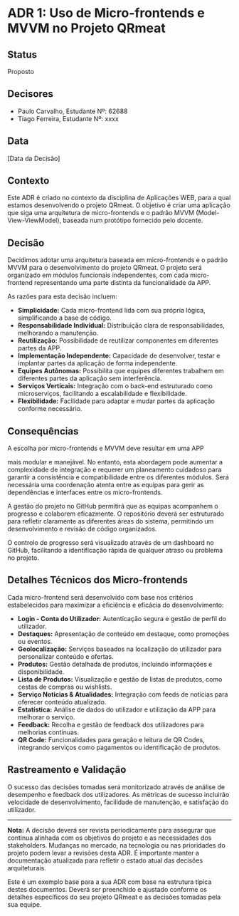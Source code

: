 # ADR 1: Uso de Micro-frontends e MVVM no Projeto QRmeat

## Status
Proposto

## Decisores
- Paulo Carvalho, Estudante Nº: 62688
- Tiago Ferreira, Estudante Nº: xxxx

## Data
[Data da Decisão]

## Contexto
Este ADR é criado no contexto da disciplina de Aplicações WEB, para a qual estamos desenvolvendo o projeto QRmeat. O objetivo é criar uma aplicação que siga uma arquitetura de micro-frontends e o padrão MVVM (Model-View-ViewModel), baseada num protótipo fornecido pelo docente.

## Decisão
Decidimos adotar uma arquitetura baseada em micro-frontends e o padrão MVVM para o desenvolvimento do projeto QRmeat. O projeto será organizado em módulos funcionais independentes, com cada micro-frontend representando uma parte distinta da funcionalidade da APP.

As razões para esta decisão incluem:

- **Simplicidade:** Cada micro-frontend lida com sua própria lógica, simplificando a base de código.
- **Responsabilidade Individual:** Distribuição clara de responsabilidades, melhorando a manutenção.
- **Reutilização:** Possibilidade de reutilizar componentes em diferentes partes da APP.
- **Implementação Independente:** Capacidade de desenvolver, testar e implantar partes da aplicação de forma independente.
- **Equipes Autônomas:** Possibilita que equipes diferentes trabalhem em diferentes partes da aplicação sem interferência.
- **Serviços Verticais:** Integração com o back-end estruturado como microserviços, facilitando a escalabilidade e flexibilidade.
- **Flexibilidade:** Facilidade para adaptar e mudar partes da aplicação conforme necessário.

## Consequências
A escolha por micro-frontends e MVVM deve resultar em uma APP

mais modular e manejável. No entanto, esta abordagem pode aumentar a complexidade de integração e requerer um planeamento cuidadoso para garantir a consistência e compatibilidade entre os diferentes módulos. Será necessária uma coordenação atenta entre as equipas para gerir as dependências e interfaces entre os micro-frontends.

A gestão do projeto no GitHub permitirá que as equipas acompanhem o progresso e colaborem eficazmente. O repositório deverá ser estruturado para refletir claramente as diferentes áreas do sistema, permitindo um desenvolvimento e revisão de código organizados.

O controlo de progresso será visualizado através de um dashboard no GitHub, facilitando a identificação rápida de qualquer atraso ou problema no projeto.

## Detalhes Técnicos dos Micro-frontends
Cada micro-frontend será desenvolvido com base nos critérios estabelecidos para maximizar a eficiência e eficácia do desenvolvimento:

- **Login - Conta do Utilizador:** Autenticação segura e gestão de perfil do utilizador.
- **Destaques:** Apresentação de conteúdo em destaque, como promoções ou eventos.
- **Geolocalização:** Serviços baseados na localização do utilizador para personalizar conteúdo e ofertas.
- **Produtos:** Gestão detalhada de produtos, incluindo informações e disponibilidade.
- **Lista de Produtos:** Visualização e gestão de listas de produtos, como cestas de compras ou wishlists.
- **Serviço Noticias & Atualidades:** Integração com feeds de notícias para oferecer conteúdo atualizado.
- **Estatística:** Análise de dados do utilizador e utilização da APP para melhorar o serviço.
- **Feedback:** Recolha e gestão de feedback dos utilizadores para melhorias contínuas.
- **QR Code:** Funcionalidades para geração e leitura de QR Codes, integrando serviços como pagamentos ou identificação de produtos.

## Rastreamento e Validação
O sucesso das decisões tomadas será monitorizado através de análise de desempenho e feedback dos utilizadores. As métricas de sucesso incluirão velocidade de desenvolvimento, facilidade de manutenção, e satisfação do utilizador.

---



**Nota:** A decisão deverá ser revista periodicamente para assegurar que continua alinhada com os objetivos do projeto e as necessidades dos stakeholders. Mudanças no mercado, na tecnologia ou nas prioridades do projeto podem levar a revisões desta ADR. É importante manter a documentação atualizada para refletir o estado atual das decisões arquiteturais.

Este é um exemplo base para a sua ADR com base na estrutura típica destes documentos. Deverá ser preenchido e ajustado conforme os detalhes específicos do seu projeto QRmeat e as decisões tomadas pela sua equipe.